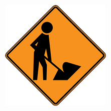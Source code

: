 <img src="images/work-in-progress.png" alt="Under construction sign" title="Site under construction">
